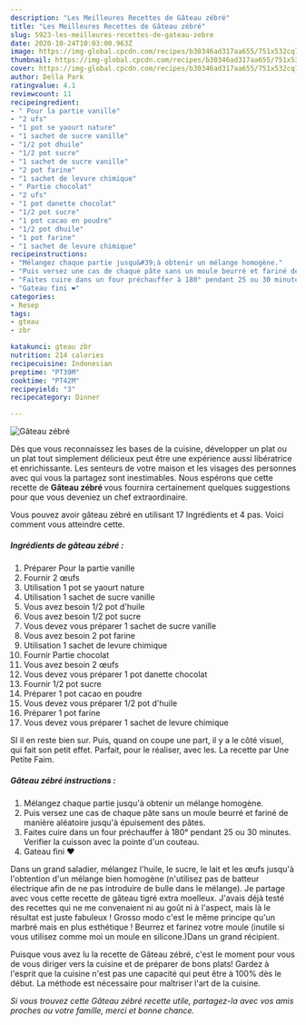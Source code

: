 ```yaml
---
description: "Les Meilleures Recettes de Gâteau zébré"
title: "Les Meilleures Recettes de Gâteau zébré"
slug: 5923-les-meilleures-recettes-de-gateau-zebre
date: 2020-10-24T10:03:00.963Z
image: https://img-global.cpcdn.com/recipes/b30346ad317aa655/751x532cq70/gateau-zebre-photo-principale-de-la-recette.jpg
thumbnail: https://img-global.cpcdn.com/recipes/b30346ad317aa655/751x532cq70/gateau-zebre-photo-principale-de-la-recette.jpg
cover: https://img-global.cpcdn.com/recipes/b30346ad317aa655/751x532cq70/gateau-zebre-photo-principale-de-la-recette.jpg
author: Della Park
ratingvalue: 4.1
reviewcount: 11
recipeingredient:
- " Pour la partie vanille"
- "2 ufs"
- "1 pot se yaourt nature"
- "1 sachet de sucre vanille"
- "1/2 pot dhuile"
- "1/2 pot sucre"
- "1 sachet de sucre vanille"
- "2 pot farine"
- "1 sachet de levure chimique"
- " Partie chocolat"
- "2 ufs"
- "1 pot danette chocolat"
- "1/2 pot sucre"
- "1 pot cacao en poudre"
- "1/2 pot dhuile"
- "1 pot farine"
- "1 sachet de levure chimique"
recipeinstructions:
- "Mélangez chaque partie jusqu&#39;à obtenir un mélange homogène."
- "Puis versez une cas de chaque pâte sans un moule beurré et fariné de manière aléatoire jusqu&#39;à épuisement des pâtes."
- "Faites cuire dans un four préchauffer à 180° pendant 25 ou 30 minutes. Verifier la cuisson avec la pointe d&#39;un couteau."
- "Gateau fini ❤"
categories:
- Resep
tags:
- gteau
- zbr

katakunci: gteau zbr 
nutrition: 214 calories
recipecuisine: Indonesian
preptime: "PT39M"
cooktime: "PT42M"
recipeyield: "3"
recipecategory: Dinner

---
```



![Gâteau zébré](https://img-global.cpcdn.com/recipes/b30346ad317aa655/751x532cq70/gateau-zebre-photo-principale-de-la-recette.jpg)

Dès que vous reconnaissez les bases de la cuisine, développer un plat ou un plat tout simplement délicieux peut être une expérience aussi libératrice et enrichissante. Les senteurs de votre maison et les visages des personnes avec qui vous la partagez sont inestimables. Nous espérons que cette recette de <strong> Gâteau zébré </strong> vous fournira certainement quelques suggestions pour que vous deveniez un chef extraordinaire.

<!--inarticleads1-->

Vous pouvez avoir gâteau zébré en utilisant 17 Ingrédients et 4 pas. Voici comment vous atteindre cette.

##### Ingrédients de gâteau zébré :

1. Préparer  Pour la partie vanille
1. Fournir 2 œufs
1. Utilisation 1 pot se yaourt nature
1. Utilisation 1 sachet de sucre vanille
1. Vous avez besoin 1/2 pot d&#39;huile
1. Vous avez besoin 1/2 pot sucre
1. Vous devez vous préparer 1 sachet de sucre vanille
1. Vous avez besoin 2 pot farine
1. Utilisation 1 sachet de levure chimique
1. Fournir  Partie chocolat
1. Vous avez besoin 2 œufs
1. Vous devez vous préparer 1 pot danette chocolat
1. Fournir 1/2 pot sucre
1. Préparer 1 pot cacao en poudre
1. Vous devez vous préparer 1/2 pot d&#39;huile
1. Préparer 1 pot farine
1. Vous devez vous préparer 1 sachet de levure chimique


SI il en reste bien sur. Puis, quand on coupe une part, il y a le côté visuel, qui fait son petit effet. Parfait, pour le réaliser, avec les. La recette par Une Petite Faim. 

<!--inarticleads2-->

##### Gâteau zébré instructions :

1. Mélangez chaque partie jusqu&#39;à obtenir un mélange homogène.
1. Puis versez une cas de chaque pâte sans un moule beurré et fariné de manière aléatoire jusqu&#39;à épuisement des pâtes.
1. Faites cuire dans un four préchauffer à 180° pendant 25 ou 30 minutes. Verifier la cuisson avec la pointe d&#39;un couteau.
1. Gateau fini ❤


Dans un grand saladier, mélangez l&#39;huile, le sucre, le lait et les œufs jusqu&#39;à l&#39;obtention d&#39;un mélange bien homogène (n&#39;utilisez pas de batteur électrique afin de ne pas introduire de bulle dans le mélange). Je partage avec vous cette recette de gâteau tigré extra moelleux. J&#39;avais déjà testé des recettes qui ne me convenaient ni au goût ni à l&#39;aspect, mais là le résultat est juste fabuleux ! Grosso modo c&#39;est le même principe qu&#39;un marbré mais en plus esthétique ! Beurrez et farinez votre moule (inutile si vous utilisez comme moi un moule en silicone.)Dans un grand récipient. 

<!--inarticleads1-->

<p>
Puisque vous avez lu la recette de Gâteau zébré, c'est le moment pour vous de vous diriger vers la cuisine et de préparer de bons plats! Gardez à l'esprit que la cuisine n'est pas une capacité qui peut être à 100% dès le début. La méthode est nécessaire pour maîtriser l'art de la cuisine.
</p>

<p>
<i>Si vous trouvez cette Gâteau zébré recette utile, partagez-la avec vos amis proches ou votre famille, merci et bonne chance.</i>
</p>
